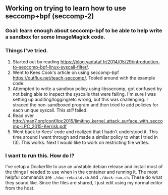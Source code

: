 ## Working on trying to learn how to use seccomp+bpf (seccomp-2)

### Goal: learn enough about seccomp-bpf to be able to help write a sandbox for some ImageMagick code.

### Things I've tried.

1. Started out by reading https://blog.yadutaf.fr/2014/05/29/introduction-to-seccomp-bpf-linux-syscall-filter/.
2. Went to Kees Cook's article on using seccomp-bpf https://outflux.net/teach-seccomp/. Tooled around with the example code.
3. Attempted to write a sandbox policy using libssecomp, got confused by not being able to inspect the syscalls that were failing. I'm sure I was setting up auditing/logging/etc wrong, but this was challenging. I straced the non-sandboxed program and then tried to add policies for each unique syscall. This _still_ failed.
4. Read over http://man7.org/conf/lpc2015/limiting_kernel_attack_surface_with_seccomp-LPC_2015-Kerrisk.pdf
5. Went back to Kees' code and realized that I hadn't understood it. This time around I went through and made a similar policy to what I tried in (3). This works. Next I would like to work on restricting file writes.

### I want to run this. How do I?

I've setup a Dockerfile to use an unstable debian release and install most of the things I needed to use when in the container and running it. The most helpful commands are `./doc-rebuild.sh` and `./dock-run.sh`. These do what they sound like. Since the files are shared, I just edit using my normal editor from the host.
